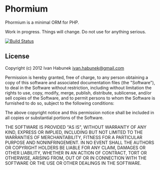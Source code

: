 Phormium
========
Phormium is a minimal ORM for PHP.

Work in progress. Things will change. Do not use for anything serious.

[![Build Status](https://travis-ci.org/ihabunek/phormium.png)](https://travis-ci.org/ihabunek/phormium)

License
-------
Copyright (c) 2012 Ivan Habunek <ivan.habunek@gmail.com>

Permission is hereby granted, free of charge, to any person obtaining a copy of this software and associated documentation files (the "Software"), to deal in the Software without restriction, including without limitation the rights to use, copy, modify, merge, publish, distribute, sublicense, and/or sell copies of the Software, and to permit persons to whom the Software is furnished to do so, subject to the following conditions:

The above copyright notice and this permission notice shall be included in all copies or substantial portions of the Software.

THE SOFTWARE IS PROVIDED "AS IS", WITHOUT WARRANTY OF ANY KIND, EXPRESS OR IMPLIED, INCLUDING BUT NOT LIMITED TO THE WARRANTIES OF MERCHANTABILITY, FITNESS FOR A PARTICULAR PURPOSE AND NONINFRINGEMENT. IN NO EVENT SHALL THE AUTHORS OR COPYRIGHT HOLDERS BE LIABLE FOR ANY CLAIM, DAMAGES OR OTHER LIABILITY, WHETHER IN AN ACTION OF CONTRACT, TORT OR OTHERWISE, ARISING FROM, OUT OF OR IN CONNECTION WITH THE SOFTWARE OR THE USE OR OTHER DEALINGS IN THE SOFTWARE.